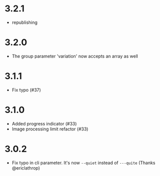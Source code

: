 # 3.2.1
- republishing

# 3.2.0
- The group parameter 'variation' now accepts an array as well

# 3.1.1
- Fix typo (#37)

# 3.1.0
- Added progress indicator (#33)
- Image processing limit refactor (#33)

# 3.0.2
- Fix typo in cli parameter. It's now ```--quiet``` instead of ```---quite``` (Thanks @ericlathrop)
